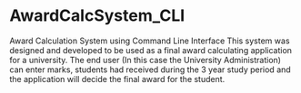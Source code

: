 # AwardCalcSystem_CLI
Award Calculation System using Command Line Interface
This system was designed and developed to be used as a final award calculating application for a university. The end user (In this case the University Administration) can enter marks, students had received during the 3 year study period and the application will decide the final award for the student.
